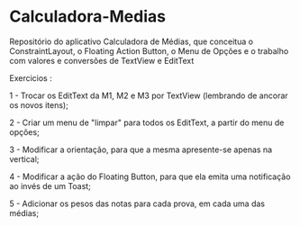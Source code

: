 # Calculadora-Medias
Repositório do aplicativo Calculadora de Médias, que conceitua o ConstraintLayout, o Floating Action Button, o Menu de Opções e o trabalho com valores e conversões de TextView e EditText

Exercicios :

1 - Trocar os EditText da M1, M2 e M3 por TextView (lembrando de ancorar os novos itens);

2 - Criar um menu de "limpar" para todos os EditText, a partir do menu de opções;

3 - Modificar a orientação, para que a mesma apresente-se apenas na vertical;

4 - Modificar a ação do Floating Button, para que ela emita uma notificação ao invés de um Toast;

5 - Adicionar os pesos das notas para cada prova, em cada uma das médias;
